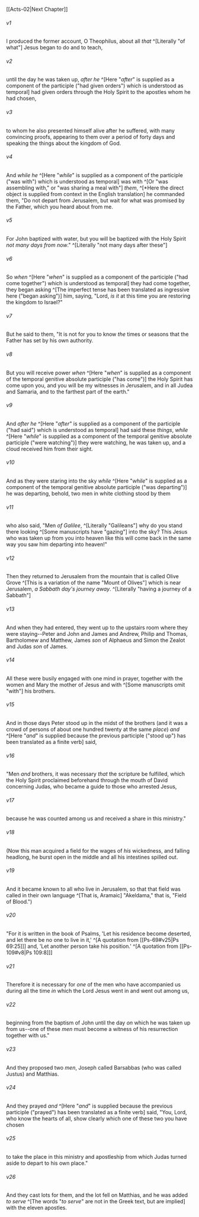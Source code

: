 ﻿---
aliases:
  - Acts 1
---

[[Acts-02|Next Chapter]]

###### v1
I produced the former account, O Theophilus, about all _that_ ^[Literally "of what"] Jesus began to do and to teach,

###### v2
until the day he was taken up, _after he_ ^[Here "_after_" is supplied as a component of the participle ("had given orders") which is understood as temporal] had given orders through the Holy Spirit to the apostles whom he had chosen,

###### v3
to whom he also presented himself alive after he suffered, with many convincing proofs, appearing to them over a period of forty days and speaking the things about the kingdom of God.

###### v4
And _while he_ ^[Here "_while_" is supplied as a component of the participle ("was with") which is understood as temporal] was with ^[Or "was assembling with," or "was sharing a meal with"] _them_, ^[*Here the direct object is supplied from context in the English translation] he commanded them, "Do not depart from Jerusalem, but wait for what was promised by the Father, which you heard about from me.

###### v5
For John baptized with water, but you will be baptized with the Holy Spirit _not many days from now_." ^[Literally "not many days after these"]

###### v6
So _when_ ^[Here "_when_" is supplied as a component of the participle ("had come together") which is understood as temporal] they had come together, they began asking ^[The imperfect tense has been translated as ingressive here ("began asking")] him, saying, "Lord, _is it_ at this time you are restoring the kingdom to Israel?"

###### v7
But he said to them, "It is not for you to know _the_ times or seasons that the Father has set by his own authority.

###### v8
But you will receive power _when_ ^[Here "_when_" is supplied as a component of the temporal genitive absolute participle ("has come")] the Holy Spirit has come upon you, and you will be my witnesses in Jerusalem, and in all Judea and Samaria, and to the farthest part of the earth."

###### v9
And _after he_ ^[Here "_after_" is supplied as a component of the participle ("had said") which is understood as temporal] had said these _things_, _while_ ^[Here "_while_" is supplied as a component of the temporal genitive absolute participle ("were watching")] they were watching, he was taken up, and a cloud received him from their sight.

###### v10
And as they were staring into the sky _while_ ^[Here "_while_" is supplied as a component of the temporal genitive absolute participle ("was departing")] he was departing, behold, two men in white clothing stood by them

###### v11
who also said, "Men _of Galilee_, ^[Literally "Galileans"] why do you stand there looking ^[Some manuscripts have "gazing"] into the sky? This Jesus who was taken up from you into heaven like this will come back in the same way you saw him departing into heaven!"

###### v12
Then they returned to Jerusalem from the mountain that is called Olive Grove ^[This is a variation of the name "Mount of Olives"] which is near Jerusalem, _a Sabbath day's journey away_. ^[Literally "having a journey of a Sabbath"]

###### v13
And when they had entered, they went up to the upstairs room where they were staying--Peter and John and James and Andrew, Philip and Thomas, Bartholomew and Matthew, James _son_ of Alphaeus and Simon the Zealot and Judas _son_ of James.

###### v14
All these were busily engaged with one mind in prayer, together with the women and Mary the mother of Jesus and with ^[Some manuscripts omit "with"] his brothers.

###### v15
And in those days Peter stood up in the midst of the brothers (and it was a crowd of persons of about one hundred twenty at the same _place_) _and_ ^[Here "_and_" is supplied because the previous participle ("stood up") has been translated as a finite verb] said,

###### v16
"Men _and_ brothers, it was necessary _that_ the scripture be fulfilled, which the Holy Spirit proclaimed beforehand through the mouth of David concerning Judas, who became a guide to those who arrested Jesus,

###### v17
because he was counted among us and received a share in this ministry."

###### v18
(Now this man acquired a field for the wages of _his_ wickedness, and falling headlong, he burst open in the middle and all his intestines spilled out.

###### v19
And it became known to all who live in Jerusalem, so that that field was called in their own language ^[That is, Aramaic] "Akeldama," that is, "Field of Blood.")

###### v20
"For it is written in the book of Psalms,
'Let his residence become deserted,
and let there be no one to live in it,' ^[A quotation from [[Ps-69#v25|Ps 69:25]]]
and,
'Let another person take his position.' ^[A quotation from [[Ps-109#v8|Ps 109:8]]]

###### v21
Therefore it is necessary for _one_ of the men who have accompanied us during all the time _in_ which the Lord Jesus went in and went out among us,

###### v22
beginning from the baptism of John until the day _on_ which he was taken up from us--one of these _men_ must become a witness of his resurrection together with us."

###### v23
And they proposed two _men_, Joseph called Barsabbas (who was called Justus) and Matthias.

###### v24
And they prayed _and_ ^[Here "_and_" is supplied because the previous participle ("prayed") has been translated as a finite verb] said, "You, Lord, who know the hearts of all, show clearly which one of these two you have chosen

###### v25
to take the place in this ministry and apostleship from which Judas turned aside to depart to his own place."

###### v26
And they cast lots for them, and the lot fell on Matthias, and he was added _to serve_ ^[The words "_to serve_" are not in the Greek text, but are implied] with the eleven apostles.